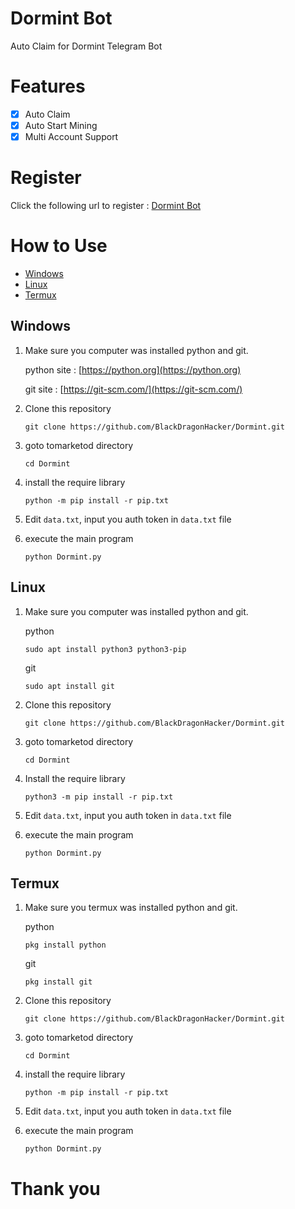# Dormint Bot

Auto Claim for Dormint Telegram Bot


# Features

- [x] Auto Claim 
- [x] Auto Start Mining
- [x] Multi Account Support

# Register

Click the following url to register : [Dormint Bot](https://t.me/dormint_bot?start=6118216077)

# How to Use
- [Windows](#windows)
- [Linux](#linux)
- [Termux](#termux)
## Windows 

1. Make sure you computer was installed python and git.
   
   python site : [https://python.org](https://python.org)
   
   git site : [https://git-scm.com/](https://git-scm.com/)

2. Clone this repository
   ```shell
   git clone https://github.com/BlackDragonHacker/Dormint.git
   ```

3. goto tomarketod directory
   ```
   cd Dormint
   ```

4. install the require library
   ```
   python -m pip install -r pip.txt
   ```

5. Edit `data.txt`, input you auth token in `data.txt` file

6. execute the main program 
   ```
   python Dormint.py
   ```

## Linux

1. Make sure you computer was installed python and git.
   
   python
   ```shell
   sudo apt install python3 python3-pip
   ```
   git
   ```shell
   sudo apt install git
   ```

2. Clone this repository
   
   ```shell
   git clone https://github.com/BlackDragonHacker/Dormint.git
   ```

3. goto tomarketod directory

   ```shell
   cd Dormint
   ```

4. Install the require library
   
   ```
   python3 -m pip install -r pip.txt
   ```

5. Edit `data.txt`, input you auth token in `data.txt` file

6. execute the main program 
   ```
   python Dormint.py
   ```

## Termux

1. Make sure you termux was installed python and git.
   
   python
   ```
   pkg install python
   ```

   git
   ```
   pkg install git
   ```

2. Clone this repository
   ```shell
   git clone https://github.com/BlackDragonHacker/Dormint.git
   ```

3. goto tomarketod directory
   ```
   cd Dormint
   ```

4. install the require library
   ```
   python -m pip install -r pip.txt
   ```

5. Edit `data.txt`, input you auth token in `data.txt` file

6. execute the main program 
   ```
   python Dormint.py
   ```
# Thank you
